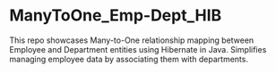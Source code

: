 # ManyToOne_Emp-Dept_HIB
This repo showcases Many-to-One relationship mapping between Employee and Department entities using Hibernate in Java. Simplifies managing employee data by associating them with departments.
